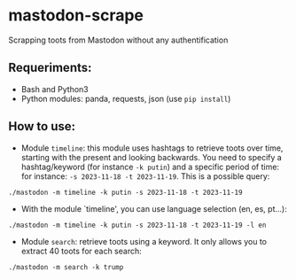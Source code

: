 # mastodon-scrape

Scrapping toots from Mastodon without any authentification


## Requeriments:
* Bash and Python3
* Python modules: panda, requests, json (use `pip install`) 

## How to use:

* Module `timeline`: this module uses hashtags to retrieve toots over time, starting with the present and looking backwards. You need to specify a hashtag/keyword (for instance `-k putin`) and a specific period of time: for instance: `-s 2023-11-18 -t 2023-11-19`. This is a possible query:

```./mastodon -m timeline -k putin -s 2023-11-18 -t 2023-11-19```

*  With the module `timeline', you can use language selection (en, es, pt...):

```./mastodon -m timeline -k putin -s 2023-11-18 -t 2023-11-19 -l en```

* Module `search`: retrieve toots using a keyword. It only allows you to extract 40 toots for each search:

```./mastodon -m search -k trump```

